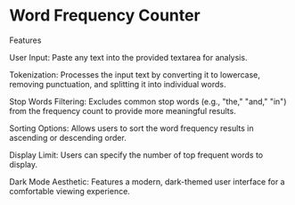 # Word Frequency Counter

Features

User Input: Paste any text into the provided textarea for analysis.

Tokenization: Processes the input text by converting it to lowercase, removing punctuation, and splitting it into individual words.

Stop Words Filtering: Excludes common stop words (e.g., "the," "and," "in") from the frequency count to provide more meaningful results.

Sorting Options: Allows users to sort the word frequency results in ascending or descending order.

Display Limit: Users can specify the number of top frequent words to display.

Dark Mode Aesthetic: Features a modern, dark-themed user interface for a comfortable viewing experience.
